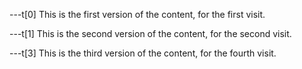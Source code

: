 ---t[0]
This is the first version of the content, for the first visit.

---t[1]
This is the second version of the content, for the second visit.

---t[3]
This is the third version of the content, for the fourth visit.